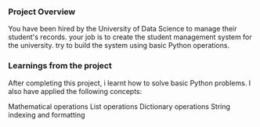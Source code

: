 ### Project Overview

 You have been hired by the University of Data Science to manage their student's records. your job is to create the student management system for the university. try to build the system using basic Python operations.




### Learnings from the project

 After completing this project, i learnt how to solve basic Python problems. I also have applied the following concepts:

Mathematical operations
List operations
Dictionary operations
String indexing and formatting



